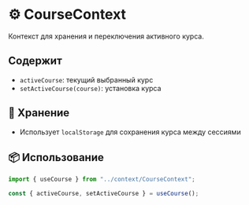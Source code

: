 # ⚙️ CourseContext

Контекст для хранения и переключения активного курса.

## Содержит

- `activeCourse`: текущий выбранный курс
- `setActiveCourse(course)`: установка курса

## 💾 Хранение

- Использует `localStorage` для сохранения курса между сессиями

## 📦 Использование

```jsx
import { useCourse } from "../context/CourseContext";

const { activeCourse, setActiveCourse } = useCourse();